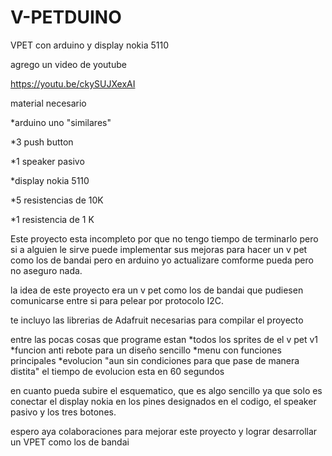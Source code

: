 # V-PETDUINO
VPET con arduino y display nokia 5110

agrego un video de youtube 

https://youtu.be/ckySUJXexAI


 material necesario 
 
 *arduino uno "similares"
 
 *3 push button
 
 *1 speaker pasivo
 
 *display nokia 5110
 
 *5 resistencias de 10K
 
 *1 resistencia de 1 K
 

Este proyecto esta incompleto por que no tengo tiempo de terminarlo pero si a alguien le sirve 
puede implementar sus mejoras para hacer un v pet como los de bandai pero en arduino yo actualizare
comforme pueda pero no aseguro nada.

la idea de este proyecto era un v pet como los de bandai que pudiesen comunicarse entre si para pelear
por protocolo I2C.

te incluyo las librerias de Adafruit necesarias para compilar el proyecto

entre las pocas cosas que programe estan
*todos los sprites de el v pet v1
*funcion anti rebote para un diseño sencillo
*menu con funciones principales
*evolucion "aun sin condiciones para que pase de manera distita" el tiempo de evolucion esta en 60 segundos

en cuanto pueda subire el esquematico, que es algo sencillo ya que solo es conectar el display nokia en los pines designados
en el codigo, el speaker pasivo y  los tres botones.

espero aya colaboraciones para mejorar este proyecto y lograr desarrollar un VPET como los de bandai
